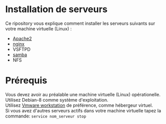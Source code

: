 # Installation de serveurs
Ce ripository vous explique comment installer les serveurs suivants sur votre machine virtuelle (Linux) :

* [Apache2](https://github.com/kolonyavo/SYS1/tree/master/apache2)
* [nginx](https://github.com/kolonyavo/SYS1/tree/master/nginx)
* VSFTPD
* [samba](https://github.com/kolonyavo/SYS1/tree/master/samba)
* NFS

# Prérequis
Vous devez avoir au préalable une machine virtuelle (Linux) opérationelle.<br>
Utilisez Debian-8 comme système d'exploitation.<br>
Utilisez [Vmware workstation](https://www.01net.com/telecharger/windows/Utilitaire/systeme/fiches/4399.html) de préférence, comme hébergeur virtuel.
<br>
Si vous avez d'autres serveurs actifs dans votre machine virtuelle tapez la commande: `service nom_serveur stop`